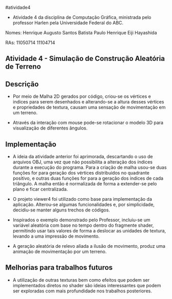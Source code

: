 #atividade4

- Atividade 4 da disciplina de Computação Gráfica, ministrada pelo professor Harlen pela Universidade Federal do ABC.

Nomes:  Henrique Augusto Santos Batista
        Paulo Henrique Eiji Hayashida

RAs:    11050714
        11104714

## Atividade 4 - Simulação de Construção Aleatória de Terreno

## Descrição

- Por meio de Malha 2D gerados por código, criou-se os vértices e indices para serem desenhados e alterando-se a altura desses vértices e propriedades de textura, causam uma sensação de movimentação em um terreno.

- Através da interação com mouse pode-se rotacionar o modelo 3D para visualização de diferentes ângulos.

## Implementação

- A ideia da atividade anterior foi aprimorada, descartando o uso de arquivos OBJ, uma vez que não possibilita a alteração dos índices durante a execução do programa. Para a criação de malha usou-se duas funções for para geração dos vértices distribuidos no quadrante positivo, e outras duas funções for para a geração dos índices de cada triângulo. A malha então é normalizada de forma a extender-se pelo plano e ficar centralizada.

- O projeto viewer4 foi utilizado como base para implementação da aplicação. Alterou-se algumas funcionalidades e, por simplicidade, decidiu-se manter alguns trechos de códigos.

- Inspirados o exemplo demonstrado pelo Professor, incluiu-se um variável aleatória com base no tempo dentro do fragmente shader, permitindo usar tais valores de forma a deslocar as unidades de textura, levando a uma impressão de movimento.

- A geração aleatória de relevo aliada a ilusão de movimento, produz uma animação de movimentação por um terreno.

## Melhorias para trabalhos futuros

- A utilização de outras texturas bem como efeitos que podem ser implementados diretos no shader são ideias interessantes que podem ser exploradas com mais profundidade nos trabalhos posteriores.